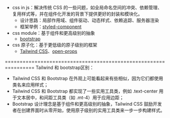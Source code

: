 - css in js：解决传统 CSS 的一些问题，如全局命名空间的冲突、依赖管理、复用样式等，并在组件化开发的背景下提供更好的封装和模块化。
	- 设计思路：局部作用域、组件驱动、动态样式、依赖追踪、服务器渲染
	- 框架举例：[styled-component](https://styled-components.com/)
- css module：基于组件和更高级别的抽象
	- [bootstrap](https://getbootstrap.com/)
- css 原子化：基于更低级的原子级别的框架
	- [Tailwind CSS](https://tailwindcss.com/)、[open-props](https://open-props.style/)


================================================================
Tailwind 和 bootstrap区别：
- Tailwind CSS 和 Bootstrap 在外观上可能看起来有些相似，因为它们都使用类名来应用样式；
- Tailwind CSS 和 Bootstrap 都实现了一些实用工具类，例如 .text-center 用于文本居中，和间距工具类（如 .mt-4）用于应用边距；
- Bootstrap 设计理念是基于组件和更高级别的抽象，Tailwind CSS 鼓励开发者在创建界面时从零开始，使用原子级别的实用工具类来一步一步构建样式。